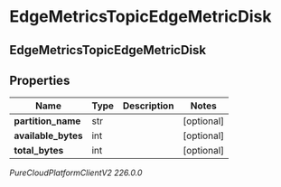 # EdgeMetricsTopicEdgeMetricDisk

## EdgeMetricsTopicEdgeMetricDisk

## Properties

|Name | Type | Description | Notes|
|------------ | ------------- | ------------- | -------------|
| **partition_name** | str |  | [optional] |
| **available_bytes** | int |  | [optional] |
| **total_bytes** | int |  | [optional] |



_PureCloudPlatformClientV2 226.0.0_
